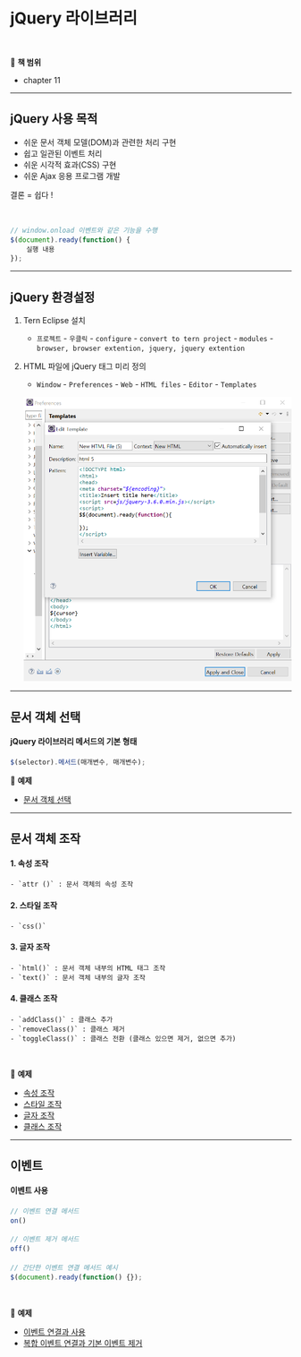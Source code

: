 # jQuery 라이브러리

<br>

:milky_way: **책 범위**
- chapter 11


---

## jQuery 사용 목적

- 쉬운 문서 객체 모델(DOM)과 관련한 처리 구현
- 쉽고 일관된 이벤트 처리
- 쉬운 시각적 효과(CSS) 구현
- 쉬운 Ajax 응용 프로그램 개발

결론 = 쉽다 !

<br>

```jsx
// window.onload 이벤트와 같은 기능을 수행
$(document).ready(function() {
	실행 내용
});
```

---

## jQuery 환경설정

1. Tern Eclipse 설치
    - `프로젝트` - `우클릭` - `configure` - `convert to tern project` - `modules` - `browser, browser extention, jquery, jquery extention`
2. HTML 파일에 jQuery 태그 미리 정의
    - `Window` - `Preferences` - `Web` - `HTML files` - `Editor` - `Templates`
    
    ![edit template](./edit_template.png)
    

---

## 문서 객체 선택

#### jQuery 라이브러리 메서드의 기본 형태

```jsx
$(selector).메서드(매개변수, 매개변수);
```

:milky_way: **예제**
- [문서 객체 선택](./test/selector.html)

---

## 문서 객체 조작

#### 1. 속성 조작  
    - `attr ()` : 문서 객체의 속성 조작
#### 2. 스타일 조작 
    - `css()`
#### 3. 글자 조작 
    - `html()` : 문서 객체 내부의 HTML 태그 조작
    - `text()` : 문서 객체 내부의 글자 조작
#### 4. 클래스 조작
    - `addClass()` : 클래스 추가
    - `removeClass()` : 클래스 제거
    - `toggleClass()` : 클래스 전환 (클래스 있으면 제거, 없으면 추가)
    
 <br>

:milky_way: **예제**
- [속성 조작](./test/attr.html)
- [스타일 조작](./test/css.html)
- [글자 조작](./test/text_html_append.html)
- [클래스 조작](./test/addClass_removeClass.html)
---

## 이벤트

#### 이벤트 사용

```jsx
// 이벤트 연결 메서드
on() 

// 이벤트 제거 메서드
off()

// 간단한 이벤트 연결 메서드 예시
$(document).ready(function() {});
```
 <br>
    
:milky_way: **예제**
- [이벤트 연결과 사용](./test/event1.html)
- [복합 이벤트 연결과 기본 이벤트 제거](./test/event2.html)
